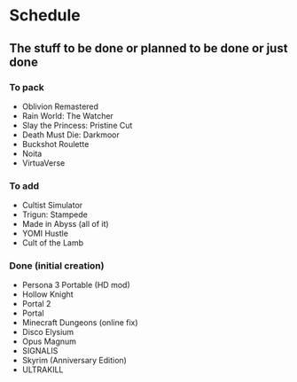 # Schedule
## The stuff to be done or planned to be done or just done

### To pack
- Oblivion Remastered
- Rain World: The Watcher
- Slay the Princess: Pristine Cut
- Death Must Die: Darkmoor
- Buckshot Roulette
- Noita
- VirtuaVerse

### To add
- Cultist Simulator
- Trigun: Stampede
- Made in Abyss (all of it)
- YOMI Hustle
- Cult of the Lamb

### Done (initial creation)
- Persona 3 Portable (HD mod)
- Hollow Knight
- Portal 2
- Portal
- Minecraft Dungeons (online fix)
- Disco Elysium
- Opus Magnum
- SIGNALIS
- Skyrim (Anniversary Edition)
- ULTRAKILL
